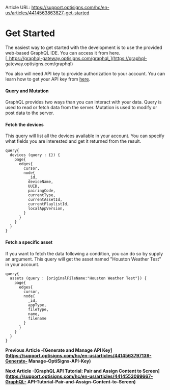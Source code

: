 Article URL: https://support.optisigns.com/hc/en-us/articles/4414563863827-get-started

# Get Started

The easiest way to get started with the development is to use the provided
web-based GraphQL IDE. You can access it from here.  
[_https://graphql-gateway.optisigns.com/graphql_](https://graphql-
gateway.optisigns.com/graphql)

You also will need API key to provide authorization to your account. You can
learn how to get your API key from
[here](https://docs.optisigns.com/v1/docs/api-key).

#### **Query and Mutation**

GraphQL provides two ways than you can interact with your data. Query is used
to read or fetch data from the server. Mutation is used to modify or post data
to the server.

#### **Fetch the devices**

This query will list all the devices available in your account. You can
specify what fields you are interested and get it returned from the result.

    
    
    query{  
      devices (query : {}) {  
        page{  
          edges{  
            cursor,  
            node{  
              _id,  
              deviceName,  
              UUID,  
              pairingCode,  
              currentType,  
              currentAssetId,  
              currentPlaylistId,  
              localAppVersion,  
            }  
          }  
        }  
      }  
    }

#### **Fetch a specific asset**

If you want to fetch the data following a condition, you can do so by supply
an argument. This query will get the asset named "Houston Weather Test" in
your account.

    
    
    query{  
      assets (query : {originalFileName:"Houston Weather Test"}) {  
        page{  
          edges{  
            cursor,  
            node{  
              _id,  
              appType,  
              fileType,  
              name,  
              filename  
            }  
          }  
        }  
      }  
    }

**Previous Article -[Generate and Manage API
Key](https://support.optisigns.com/hc/en-us/articles/4414563797139-Generate-
Manage-OptiSigns-API-Key)**

**Next Article -[GraphQL API Tutorial: Pair and Assign Content to
Screen](https://support.optisigns.com/hc/en-us/articles/4414553099667-GraphQL-
API-Tutorial-Pair-and-Assign-Content-to-Screen)**

